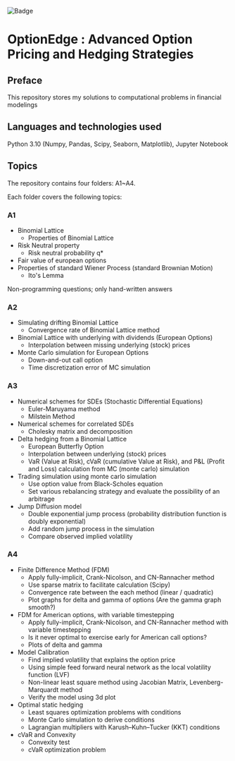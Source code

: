 ![Badge](https://hits.patrickyi.xyz/api/hit?url=https%3A%2F%2Fgithub.com%2Fpjyi2147%2FAdvanced_Option_Modeling&label=Visits&icon=github&color=%23dc3545) 

# OptionEdge : Advanced Option Pricing and Hedging Strategies

## Preface

This repository stores my solutions to computational problems in financial modelings

## Languages and technologies used

Python 3.10 (Numpy, Pandas, Scipy, Seaborn, Matplotlib), Jupyter Notebook

## Topics

The repository contains four folders: A1~A4.

Each folder covers the following topics:

### A1

* Binomial Lattice
    - Properties of Binomial Lattice
* Risk Neutral property
    - Risk neutral probability q*
* Fair value of european options
* Properties of standard Wiener Process (standard Brownian Motion)
    - Ito's Lemma

Non-programming questions; only hand-written answers

### A2

* Simulating drifting Binomial Lattice
    - Convergence rate of Binomial Lattice method
* Binomial Lattice with underlying with dividends (European Options)
    - Interpolation between missing underlying (stock) prices
* Monte Carlo simulation for European Options
    - Down-and-out call option
    - Time discretization error of MC simulation

### A3

* Numerical schemes for SDEs (Stochastic Differential Equations)
    - Euler-Maruyama method
    - Milstein Method
* Numerical schemes for correlated SDEs
    - Cholesky matrix and decomposition
* Delta hedging from a Binomial Lattice
    - European Butterfly Option
    - Interpolation between underlying (stock) prices
    - VaR (Value at Risk), cVaR (cumulative Value at Risk), and P&L (Profit and Loss) calculation from MC (monte carlo) simulation
* Trading simulation using monte carlo simulation
    - Use option value from Black-Scholes equation
    - Set various rebalancing strategy and evaluate the possibility of an arbitrage
* Jump Diffusion model
    - Double exponential jump process (probability distribution function is doubly exponential)
    - Add random jump process in the simulation
    - Compare observed implied volatility

### A4

* Finite Difference Method (FDM)
    - Apply fully-implicit, Crank-Nicolson, and CN-Rannacher method
    - Use sparse matrix to facilitate calculation (Scipy)
    - Convergence rate between the each method (linear / quadratic)
    - Plot graphs for delta and gamma of options (Are the gamma graph smooth?)
* FDM for American options, with variable timestepping
    - Apply fully-implicit, Crank-Nicolson, and CN-Rannacher method with variable timestepping
    - Is it never optimal to exercise early for American call options?
    - Plots of delta and gamma
* Model Calibration
    - Find implied volatility that explains the option price
    - Using simple feed forward neural network as the local volatility function (LVF)
    - Non-linear least square method using Jacobian Matrix, Levenberg-Marquardt method
    - Verify the model using 3d plot
* Optimal static hedging
    - Least squares optimization problems with conditions
    - Monte Carlo simulation to derive conditions
    - Lagrangian multipliers with Karush–Kuhn–Tucker (KKT) conditions
* cVaR and Convexity
    - Convexity test
    - cVaR optimization problem
